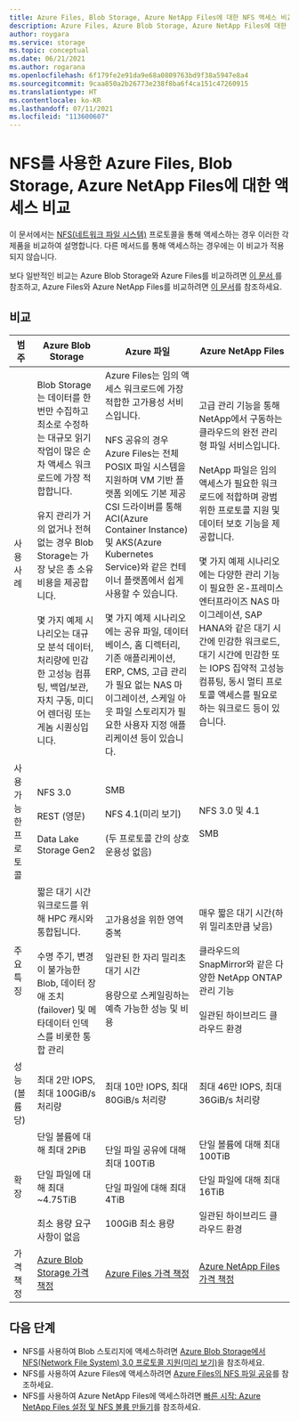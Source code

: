 ```yaml
---
title: Azure Files, Blob Storage, Azure NetApp Files에 대한 NFS 액세스 비교
description: Azure Files, Azure Blob Storage, Azure NetApp Files에 대한 NFS 액세스를 비교합니다.
author: roygara
ms.service: storage
ms.topic: conceptual
ms.date: 06/21/2021
ms.author: rogarana
ms.openlocfilehash: 6f179fe2e91da9e68a0809763bd9f38a5947e8a4
ms.sourcegitcommit: 9caa850a2b26773e238f8ba6f4ca151c47260915
ms.translationtype: HT
ms.contentlocale: ko-KR
ms.lasthandoff: 07/11/2021
ms.locfileid: "113600607"
---
```

# <a name="compare-access-to-azure-files-blob-storage-and-azure-netapp-files-with-nfs"></a>NFS를 사용한 Azure Files, Blob Storage, Azure NetApp Files에 대한 액세스 비교

이 문서에서는 [NFS(네트워크 파일 시스템)](https://en.wikipedia.org/wiki/Network_File_System) 프로토콜을 통해 액세스하는 경우 이러한 각 제품을 비교하여 설명합니다. 다른 메서드를 통해 액세스하는 경우에는 이 비교가 적용되지 않습니다.

보다 일반적인 비교는 Azure Blob Storage와 Azure Files를 비교하려면 [이 문서 ](storage-introduction.md)를 참조하고, Azure Files와 Azure NetApp Files를 비교하려면 [이 문서](../files/storage-files-netapp-comparison.md)를 참조하세요.

## <a name="comparison"></a>비교

|범주  |Azure Blob Storage  |Azure 파일  |Azure NetApp Files  |
|---------|---------|---------|---------|
|사용 사례     |Blob Storage는 데이터를 한 번만 수집하고 최소로 수정하는 대규모 읽기 작업이 많은 순차 액세스 워크로드에 가장 적합합니다.<br></br>유지 관리가 거의 없거나 전혀 없는 경우 Blob Storage는 가장 낮은 총 소유 비용을 제공합니다.<br></br>몇 가지 예제 시나리오는 대규모 분석 데이터, 처리량에 민감한 고성능 컴퓨팅, 백업/보관, 자치 구동, 미디어 렌더링 또는 게놈 시퀀싱입니다.         |Azure Files는 임의 액세스 워크로드에 가장 적합한 고가용성 서비스입니다.<br></br>NFS 공유의 경우 Azure Files는 전체 POSIX 파일 시스템을 지원하며 VM 기반 플랫폼 외에도 기본 제공 CSI 드라이버를 통해 ACI(Azure Container Instance) 및 AKS(Azure Kubernetes Service)와 같은 컨테이너 플랫폼에서 쉽게 사용할 수 있습니다.<br></br>몇 가지 예제 시나리오에는 공유 파일, 데이터베이스, 홈 디렉터리, 기존 애플리케이션, ERP, CMS, 고급 관리가 필요 없는 NAS 마이그레이션, 스케일 아웃 파일 스토리지가 필요한 사용자 지정 애플리케이션 등이 있습니다.         |고급 관리 기능을 통해 NetApp에서 구동하는 클라우드의 완전 관리형 파일 서비스입니다.<br></br>NetApp 파일은 임의 액세스가 필요한 워크로드에 적합하며 광범위한 프로토콜 지원 및 데이터 보호 기능을 제공합니다.<br></br>몇 가지 예제 시나리오에는 다양한 관리 기능이 필요한 온-프레미스 엔터프라이즈 NAS 마이그레이션, SAP HANA와 같은 대기 시간에 민감한 워크로드, 대기 시간에 민감한 또는 IOPS 집약적 고성능 컴퓨팅, 동시 멀티 프로토콜 액세스를 필요로 하는 워크로드 등이 있습니다.         |
|사용 가능한 프로토콜     |NFS 3.0<br></br>REST (영문)<br></br>Data Lake Storage Gen2         |SMB<br><br>NFS 4.1(미리 보기)<br></br> (두 프로토콜 간의 상호 운용성 없음)         |NFS 3.0 및 4.1<br></br>SMB         |
|주요 특징     | 짧은 대기 시간 워크로드를 위해 HPC 캐시와 통합됩니다. <br> </br> 수명 주기, 변경이 불가능한 Blob, 데이터 장애 조치(failover) 및 메타데이터 인덱스를 비롯한 통합 관리         | 고가용성을 위한 영역 중복 <br></br> 일관된 한 자리 밀리초 대기 시간 <br></br>용량으로 스케일링하는 예측 가능한 성능 및 비용         |매우 짧은 대기 시간(하위 밀리초만큼 낮음)<br></br>클라우드의 SnapMirror와 같은 다양한 NetApp ONTAP 관리 기능<br></br>일관된 하이브리드 클라우드 환경         |
|성능(볼륨당)     |최대 2만 IOPS, 최대 100GiB/s 처리량         |최대 10만 IOPS, 최대 80GiB/s 처리량         |최대 46만 IOPS, 최대 36GiB/s 처리량         |
|확장     | 단일 볼륨에 대해 최대 2PiB <br></br> 단일 파일에 대해 최대 ~4.75TiB<br></br>최소 용량 요구 사항이 없음         |단일 파일 공유에 대해 최대 100TiB<br></br>단일 파일에 대해 최대 4TiB<br></br>100GiB 최소 용량         |단일 볼륨에 대해 최대 100TiB<br></br>단일 파일에 대해 최대 16TiB<br></br>일관된 하이브리드 클라우드 환경         |
|가격 책정     |[Azure Blob Storage 가격 책정](https://azure.microsoft.com/pricing/details/storage/blobs/)         |[Azure Files 가격 책정](https://azure.microsoft.com/pricing/details/storage/files/)         |[Azure NetApp Files 가격 책정](https://azure.microsoft.com/pricing/details/netapp/)         |


## <a name="next-steps"></a>다음 단계

- NFS를 사용하여 Blob 스토리지에 액세스하려면 [Azure Blob Storage에서 NFS(Network File System) 3.0 프로토콜 지원(미리 보기)](../blobs/network-file-system-protocol-support.md)을 참조하세요.
- NFS를 사용하여 Azure Files에 액세스하려면 [Azure Files의 NFS 파일 공유](../files/files-nfs-protocol.md)를 참조하세요.
- NFS를 사용하여 Azure NetApp Files에 액세스하려면 [빠른 시작: Azure NetApp Files 설정 및 NFS 볼륨 만들기](../../azure-netapp-files/azure-netapp-files-quickstart-set-up-account-create-volumes.md)를 참조하세요.
